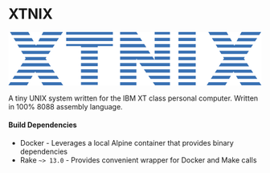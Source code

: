 # XTNIX

![xtnix-logo](./doc/xtnix.png)

A tiny UNIX system written for the IBM XT class personal computer.  Written in 100% 8088 assembly language.

#### Build Dependencies
- Docker - Leverages a local Alpine container that provides binary dependencies
- Rake `~> 13.0` - Provides convenient wrapper for Docker and Make calls 
